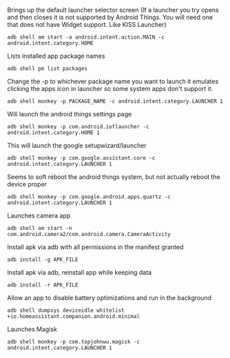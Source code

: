 Brings up the default launcher selector screen (If a launcher you try opens and then closes it is not supported by Android Things. You will need one that does not have Widget support. Like KISS Launcher)

```adb shell am start -a android.intent.action.MAIN -c android.intent.category.HOME```

Lists installed app package names

```adb shell pm list packages```

Change the -p to whichever package name you want to launch it emulates clicking the apps icon in launcher so some system apps don't support it.

```adb shell monkey -p PACKAGE_NAME -c android.intent.category.LAUNCHER 1```

Will launch the android things settings page

```adb shell monkey -p com.android.iotlauncher -c android.intent.category.HOME 1```

This will launch the google setupwizard/launcher

```adb shell monkey -p com.google.assistant.core -c android.intent.category.LAUNCHER 1```

Seems to soft reboot the android things system, but not actually reboot the device proper

```adb shell monkey -p com.google.android.apps.quartz -c android.intent.category.LAUNCHER 1```

Launches camera app

```adb shell am start -n com.android.camera2/com.android.camera.CameraActivity```

Install apk via adb with all permissions in the manifest granted

```adb install -g APK_FILE```

Install apk via adb, reinstall app while keeping data

```adb install -r APK_FILE```

Allow an app to disable battery optimizations and run in the background

```adb shell dumpsys deviceidle whitelist +io.homeassistant.companion.android.minimal```

Launches Magisk

```adb shell monkey -p com.topjohnwu.magisk -c android.intent.category.LAUNCHER 1```
